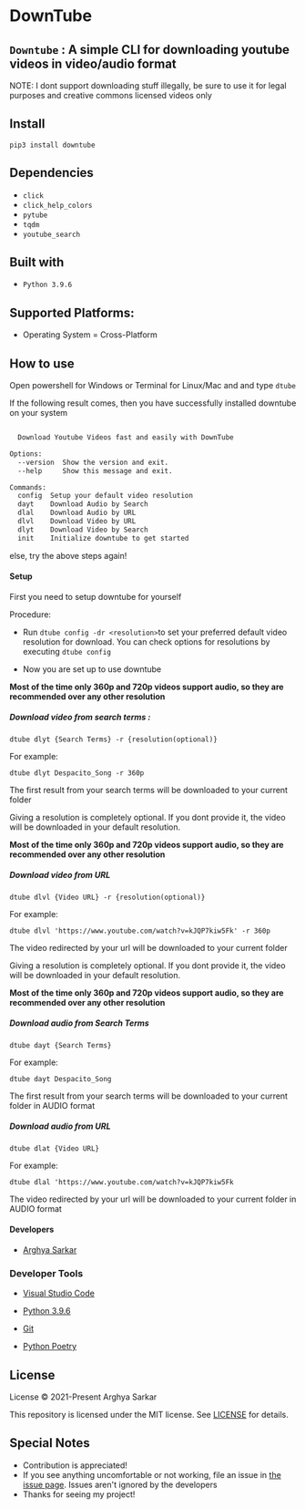 # DownTube
## `Downtube` : A simple CLI for downloading youtube videos in video/audio format

NOTE: I dont support downloading stuff illegally, be sure to use it for legal purposes and creative commons licensed videos only

## Install

```
pip3 install downtube 
```

## Dependencies
+ `click` 
+ `click_help_colors`
+ `pytube`
+ `tqdm`
+ `youtube_search`

## Built with
+ `Python 3.9.6` 

## Supported Platforms:

+ Operating System = Cross-Platform

## How to use

Open powershell for Windows or Terminal for Linux/Mac and  and type ```dtube```

If the following result comes, then you have successfully installed downtube on your system

```bash

  Download Youtube Videos fast and easily with DownTube

Options:
  --version  Show the version and exit.
  --help     Show this message and exit.

Commands:
  config  Setup your default video resolution
  dayt    Download Audio by Search
  dlal    Download Audio by URL
  dlvl    Download Video by URL
  dlyt    Download Video by Search
  init    Initialize downtube to get started
```

else, try the above steps again!

#### Setup

First you need to setup downtube for yourself

Procedure:

- Run `dtube config -dr <resolution>`to set your preferred default video resolution for download. You can check options for resolutions by executing `dtube config`

- Now you are set up to use downtube

**Most of the time only 360p and 720p videos support audio, so they are recommended over any other resolution**

##### Download video from search terms :

```
dtube dlyt {Search Terms} -r {resolution(optional)}
```

For example:

```
dtube dlyt Despacito_Song -r 360p
```
The first result from your search terms will be downloaded to your current folder

Giving a resolution is completely optional. If you dont provide it, the video will be downloaded in your default resolution.

**Most of the time only 360p and 720p videos support audio, so they are recommended over any other resolution**

##### Download video from URL

```
dtube dlvl {Video URL} -r {resolution(optional)}
```

For example:

```
dtube dlvl 'https://www.youtube.com/watch?v=kJQP7kiw5Fk' -r 360p
```
The video redirected by your url will be downloaded to your current folder

Giving a resolution is completely optional. If you dont provide it, the video will be downloaded in your default resolution.

**Most of the time only 360p and 720p videos support audio, so they are recommended over any other resolution**

##### Download audio from Search Terms

```
dtube dayt {Search Terms}
```

For example:

```
dtube dayt Despacito_Song
```
The first result from your search terms will be downloaded to your current folder in AUDIO format

##### Download audio from URL

```
dtube dlat {Video URL}
```

For example:

```
dtube dlal 'https://www.youtube.com/watch?v=kJQP7kiw5Fk
```
The video redirected by your url will be downloaded to your current folder in AUDIO format

#### Developers
- [Arghya Sarkar](https://github.com/arghyagod-coder)


### Developer Tools

- [Visual Studio Code](https://github.com/microsoft/vscode)

- [Python 3.9.6](https://python.org)

- [Git](https://git-scm.com)

- [Python Poetry](https://python-poetry.org/)

## License

License © 2021-Present Arghya Sarkar

This repository is licensed under the MIT license. See [LICENSE](https://github.com/arghyagod-coder/downtube/blob/main/LICENSE) for details.

## Special Notes

- Contribution is appreciated! 
- If you see anything uncomfortable or not working, file an issue in [the issue page](https://github.com/arghyagod-coder/downtube/issues). Issues aren't ignored by the developers
- Thanks for seeing my project!